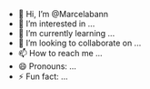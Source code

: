 - 👋 Hi, I’m @Marcelabann
- 👀 I’m interested in ...
- 🌱 I’m currently learning ...
- 💞️ I’m looking to collaborate on ...
- 📫 How to reach me ...
- 😄 Pronouns: ...
- ⚡ Fun fact: ...

<!---
Marcelabann/Marcelabann is a ✨ special ✨ repository because its `README.md` (this file) appears on your GitHub profile.
You can click the Preview link to take a look at your changes.
--->
